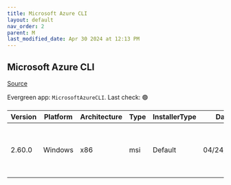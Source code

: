 ```yaml
---
title: Microsoft Azure CLI
layout: default
nav_order: 2
parent: M
last_modified_date: Apr 30 2024 at 12:13 PM
---
```


## Microsoft Azure CLI

[Source](https://learn.microsoft.com/en-au/cli/azure/)

Evergreen app: `MicrosoftAzureCLI`. Last check: 🟢

| Version | Platform | Architecture | Type | InstallerType | Date       | Size     | URI                                                                                                                                                                                      |
| ------- | -------- | ------------ | ---- | ------------- | ---------- | -------- | ---------------------------------------------------------------------------------------------------------------------------------------------------------------------------------------- |
| 2.60.0  | Windows  | x86          | msi  | Default       | 04/24/2024 | 70549504 | [https://github.com/Azure/azure-cli/releases/download/azure-cli-2.60.0/azure-cli-2.60.0.msi](https://github.com/Azure/azure-cli/releases/download/azure-cli-2.60.0/azure-cli-2.60.0.msi) |
